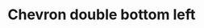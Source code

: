 ---
title: Chevron double bottom left
categories:
tags:
icon: chevron-double-bottom-left
svg: '<svg xmlns="http://www.w3.org/2000/svg" width="24" height="24" fill="none" viewBox="0 0 24 24" stroke-width="1.5" stroke-linecap="round" stroke-linejoin="round" stroke="currentColor"><path d="M6.257 9.257v8.486h8.486"/><path d="M9.257 6.257v8.486h8.486"/></svg>'
---